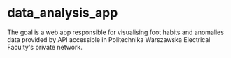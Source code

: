 # data_analysis_app
The goal is a web app responsible for visualising foot habits and anomalies data provided by API accessible in Politechnika Warszawska Electrical Faculty's private network.
